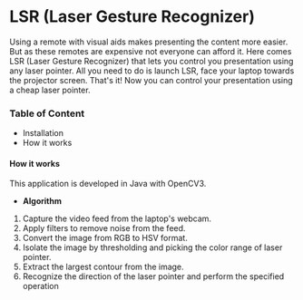 # LSR (Laser Gesture Recognizer)
Using a remote with visual aids makes presenting the content more easier. But as these remotes are expensive not everyone can afford it.
Here comes LSR (Laser Gesture Recognizer) that lets you control you presentation using any laser pointer. All you need to do is launch LSR, face your laptop towards the projector screen. That's it! Now you can control your presentation using a cheap laser pointer.

### Table of Content
 * Installation
 * How it works

#### How it works
This application is developed in Java with OpenCV3.
 * **Algorithm**
  1. Capture the video feed from the laptop's webcam.
  2. Apply filters to remove noise from the feed.
  3. Convert the image from RGB to HSV format.
  4. Isolate the image by thresholding and picking the color range of laser pointer.
  5. Extract the largest contour from the image.
  6. Recognize the direction of the laser pointer and perform the specified operation
